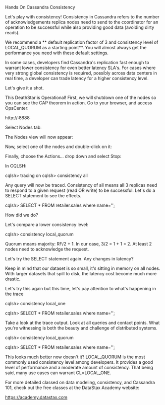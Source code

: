 Hands On Cassandra Consistency

Let's play with consistency!
Consistency in Cassandra refers to the number of acknowledgements replica nodes need to send to the coordinator for an operation to be successful while also providing good data (avoiding dirty reads).

We recommend a ** default replication factor of 3 and consistency level of LOCAL_QUORUM as a starting point**. You will almost always get the performance you need with these default settings.

In some cases, developers find Cassandra's replication fast enough to warrant lower consistency for even better latency SLA's. For cases where very strong global consistency is required, possibly across data centers in real time, a developer can trade latency for a higher consistency level.

Let's give it a shot.

This DeathStar is Operational!
First, we will shutdown one of the nodes so you can see the CAP theorem in action. Go to your browser, and access OpsCenter:

http://<opscenter ip address>:8888



Select Nodes tab:



The Nodes view will now appear:



Now, select one of the nodes and double-click on it:



Finally, choose the Actions… drop down and select Stop:



In CQLSH:

cqlsh> tracing on
cqlsh> consistency all

Any query will now be traced. Consistency of all means all 3 replicas need to respond to a given request (read OR write) to be successful. Let's do a SELECT statement to see the effects.

cqlsh> SELECT * FROM retailer.sales where name='<enter name>';

How did we do?

Let's compare a lower consistency level: 

cqlsh> consistency local_quorum

Quorum means majority: RF/2 + 1. In our case, 3/2 = 1 + 1 = 2. At least 2 nodes need to acknowledge the request.

Let's try the SELECT statement again. Any changes in latency?

Keep in mind that our dataset is so small, it's sitting in memory on all nodes. With larger datasets that spill to disk, the latency cost become much more drastic.

Let's try this again but this time, let's pay attention to what's happening in the trace

cqlsh> consistency local_one

cqlsh> SELECT * FROM retailer.sales where name='<enter name>';

Take a look at the trace output. Look at all queries and contact points. What you're witnessing is both the beauty and challenge of distributed systems.

cqlsh> consistency local_quorum

cqlsh> SELECT * FROM retailer.sales where name='<enter name>';

This looks much better now doesn't it? LOCAL_QUORUM is the most commonly used consistency level among developers. It provides a good level of performance and a moderate amount of consistency. That being said, many use cases can warrant CL=LOCAL_ONE.

For more detailed classed on data modeling, consistency, and Cassandra 101, check out the free classes at the DataStax Academy website:

https://academy.datastax.com
